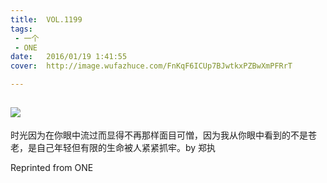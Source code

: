 ```yaml
---
title:	VOL.1199
tags:
 - 一个
 - ONE
date:	2016/01/19 1:41:55
cover:	http://image.wufazhuce.com/FnKqF6ICUp7BJwtkxPZBwXmPFRrT

---
```

![](http://image.wufazhuce.com/FnKqF6ICUp7BJwtkxPZBwXmPFRrT)
---

时光因为在你眼中流过而显得不再那样面目可憎，因为我从你眼中看到的不是苍老，是自己年轻但有限的生命被人紧紧抓牢。by 郑执
 
Reprinted from ONE
